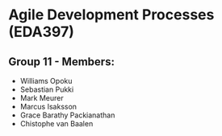 Agile Development Processes (EDA397)
=================
Group 11 - Members:
--------
- Williams Opoku
- Sebastian Pukki
- Mark Meurer
- Marcus Isaksson
- Grace Barathy Packianathan
- Chistophe van Baalen
